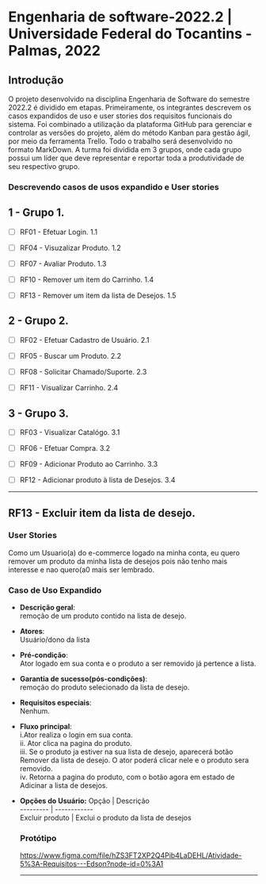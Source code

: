 # Engenharia de software-2022.2 | Universidade Federal do Tocantins - Palmas, 2022

## Introdução

O projeto desenvolvido na disciplina Engenharia de Software do semestre 2022.2 é dividido em etapas. Primeiramente, os integrantes descrevem os casos expandidos de uso e user stories dos requisitos funcionais do sistema. Foi combinado a utilização da plataforma GitHub para gerenciar e controlar as versões do projeto, além do método Kanban para gestão ágil, por meio da ferramenta Trello. Todo o trabalho será desenvolvido no formato MarkDown. A turma foi dividida em 3 grupos, onde cada grupo possui um líder que deve representar e reportar toda a produtividade de seu respectivo grupo.

### Descrevendo casos de usos expandido e User stories

## 1 - Grupo 1.

- [ ] RF01 - Efetuar Login. 1.1

- [ ] RF04 - Visuzalizar Produto. 1.2

- [ ] RF07 - Avaliar Produto. 1.3

- [ ] RF10 - Remover um item do Carrinho. 1.4

- [ ] RF13 - Remover um item da lista de Desejos. 1.5

## 2 - Grupo 2.

- [ ] RF02 - Efetuar Cadastro de Usuário. 2.1

- [ ] RF05 - Buscar um Produto. 2.2

- [ ] RF08 - Solicitar Chamado/Suporte. 2.3

- [ ] RF11 - Visualizar Carrinho. 2.4

## 3 - Grupo 3.

- [ ] RF03 - Visualizar Catalógo. 3.1

- [ ] RF06 - Efetuar Compra. 3.2

- [ ] RF09 - Adicionar Produto ao Carrinho. 3.3

- [ ] RF12 - Adicionar produto à lista de Desejos. 3.4

---

## RF13 - Excluir item da lista de desejo.

### User Stories
Como um Usuario(a) do e-commerce logado na minha conta, eu quero remover um produto da minha lista de desejos pois não tenho mais interesse e nao quero(a0 mais ser lembrado.

### Caso de Uso Expandido

- **Descrição geral**:<br>
	remoção de um produto contido na lista de desejo.
  
- **Atores**:<br>
	Usuário/dono da lista

- **Pré-condição**:<br>
	Ator logado em sua conta e o produto a ser removido já pertence a lista.

- **Garantia de sucesso(pós-condições)**:<br>
	remoção do produto selecionado da lista de desejo.

- **Requisitos especiais**:<br>
 	Nenhum.

- **Fluxo principal**:<br>
	i.Ator realiza o login em sua conta.<br>
	ii. Ator  clica na pagina do produto.<br>
 	iii. Se o produto ja estiver na sua lista de desejo, aparecerá botão Remover da lista de desejo. O ator poderá clicar nele e o produto sera removido.<br>
 	iv. Retorna a pagina do produto, com o botão agora em estado de Adicinar a lista de desejos.<br>

- **Opções do Usuário:**
    Opção            | Descrição                            
    ---------        | ------------                         
    Excluir produto  | Exclui o produto da lista de desejos  
    
    ### Protótipo
  https://www.figma.com/file/hZS3FT2XP2Q4Pib4LaDEHL/Atividade-5%3A-Requisitos---Edson?node-id=0%3A1
  
  ---
    
